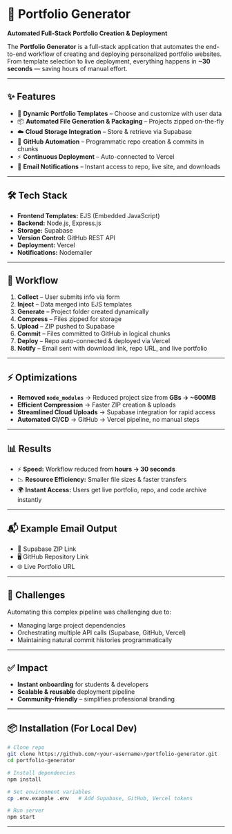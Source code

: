 # 🚀 Portfolio Generator

**Automated Full-Stack Portfolio Creation & Deployment**

The **Portfolio Generator** is a full-stack application that automates the end-to-end workflow of creating and deploying personalized portfolio websites. From template selection to live deployment, everything happens in **\~30 seconds** — saving hours of manual effort.

---

## ✨ Features

* 🔧 **Dynamic Portfolio Templates** – Choose and customize with user data
* 📦 **Automated File Generation & Packaging** – Projects zipped on-the-fly
* ☁️ **Cloud Storage Integration** – Store & retrieve via Supabase
* 🔗 **GitHub Automation** – Programmatic repo creation & commits in chunks
* ⚡ **Continuous Deployment** – Auto-connected to Vercel
* 📧 **Email Notifications** – Instant access to repo, live site, and downloads

---

## 🛠️ Tech Stack

* **Frontend Templates:** EJS (Embedded JavaScript)
* **Backend:** Node.js, Express.js
* **Storage:** Supabase
* **Version Control:** GitHub REST API
* **Deployment:** Vercel
* **Notifications:** Nodemailer

---

## 🔄 Workflow

1. **Collect** – User submits info via form
2. **Inject** – Data merged into EJS templates
3. **Generate** – Project folder created dynamically
4. **Compress** – Files zipped for storage
5. **Upload** – ZIP pushed to Supabase
6. **Commit** – Files committed to GitHub in logical chunks
7. **Deploy** – Repo auto-connected & deployed via Vercel
8. **Notify** – Email sent with download link, repo URL, and live portfolio

---

## ⚡ Optimizations

* **Removed `node_modules`** → Reduced project size from **GBs → \~600MB**
* **Efficient Compression** → Faster ZIP creation & uploads
* **Streamlined Cloud Uploads** → Supabase integration for rapid access
* **Automated CI/CD** → GitHub → Vercel pipeline, no manual steps

---

## 📊 Results

* ⚡ **Speed:** Workflow reduced from **hours → 30 seconds**
* 📉 **Resource Efficiency:** Smaller file sizes & faster transfers
* 🌍 **Instant Access:** Users get live portfolio, repo, and code archive instantly

---

## 📬 Example Email Output

* 📂 Supabase ZIP Link
* 🖥️ GitHub Repository Link
* 🌐 Live Portfolio URL

---

## 🚧 Challenges

Automating this complex pipeline was challenging due to:

* Managing large project dependencies
* Orchestrating multiple API calls (Supabase, GitHub, Vercel)
* Maintaining natural commit histories programmatically

---

## ✅ Impact

* **Instant onboarding** for students & developers
* **Scalable & reusable** deployment pipeline
* **Community-friendly** – simplifies professional branding

---

## 📦 Installation (For Local Dev)

```bash
# Clone repo
git clone https://github.com/<your-username>/portfolio-generator.git
cd portfolio-generator

# Install dependencies
npm install

# Set environment variables
cp .env.example .env   # Add Supabase, GitHub, Vercel tokens

# Run server
npm start
```

---

 
 
 
